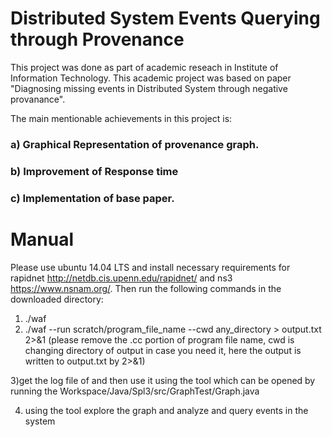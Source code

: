 
Distributed System Events Querying through Provenance
========
This project was done as part of academic reseach in Institute of Information Technology. This academic project was based on paper "Diagnosing missing events in Distributed System through negative provanance".


The main mentionable achievements in this project is:

### a) Graphical Representation of provenance graph.

### b) Improvement of Response time

### c) Implementation of base paper.

# Manual
Please use ubuntu 14.04 LTS and install necessary requirements for rapidnet http://netdb.cis.upenn.edu/rapidnet/ and ns3 https://www.nsnam.org/. Then run the following commands in the downloaded directory:
1) ./waf 
2) ./waf --run scratch/program_file_name --cwd any_directory > output.txt 2>&1
(please remove the .cc portion of program file name, cwd is changing directory of output in case you need it, here the output is written to output.txt by 2>&1)

3)get the log file of and then use it using the tool which can be opened by running the Workspace/Java/Spl3/src/GraphTest/Graph.java

4) using the tool explore the graph and analyze and query events in the system
